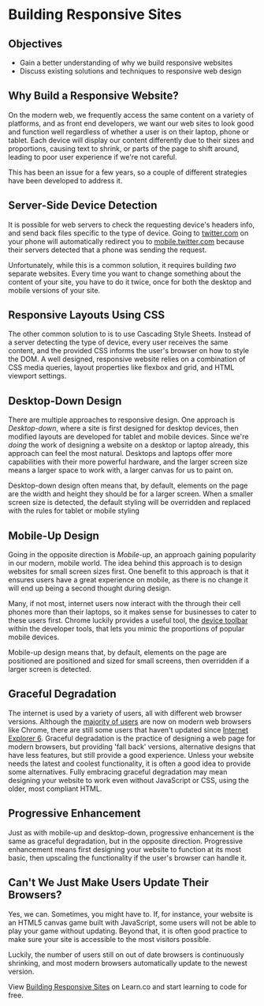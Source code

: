 # Building Responsive Sites

## Objectives

* Gain a better understanding of why we build responsive websites
* Discuss existing solutions and techniques to responsive web design

## Why Build a Responsive Website?

On the modern web, we frequently access the same content on a variety of
platforms, and as front end developers, we want our web sites to look
good and function well regardless of whether a user is on their laptop, phone
or tablet. Each device will display our content differently due to their sizes
and proportions, causing text to shrink, or parts of the page to shift around,
leading to poor user experience if we're not careful.

This has been an issue for a few years, so a couple of different strategies have
been developed to address it.

## Server-Side Device Detection

It is possible for web servers to check the requesting device's headers info,
and send back files specific to the type of device. Going to
[twitter.com](twitter.com) on your phone will automatically redirect you to
[mobile.twitter.com](mobile.twitter.com) because their servers detected that a
phone was sending the request.

Unfortunately, while this is a common solution, it requires building _two_
separate websites. Every time you want to change something about the content
of your site, you have to do it twice, once for both the desktop and mobile
versions of your site.

## Responsive Layouts Using CSS

The other common solution to is to use Cascading Style Sheets.  Instead of a
server detecting the type of device, every user receives the same content,
and the provided CSS informs the user's browser on how to style the DOM. A well
designed, responsive website relies on a combination of CSS media queries,
layout properties like flexbox and grid, and HTML viewport settings.

## Desktop-Down Design

There are multiple approaches to responsive design.  One approach is
_Desktop-down_, where a site is first designed for desktop devices, then
modified layouts are developed for tablet and mobile devices. Since we're
_doing_ the work of designing a website on a desktop or laptop already, this
approach can feel the most natural.  Desktops and laptops offer more
capabilities with their more powerful hardware, and the larger screen size means
a larger space to work with, a larger canvas for us to paint on.

Desktop-down design often means that, by default, elements on the page are the
width and height they should be for a larger screen.  When a smaller screen size
is detected, the default styling will be overridden and replaced with the rules
for tablet or mobile styling

## Mobile-Up Design

Going in the opposite direction is _Mobile-up_, an approach gaining popularity in
our modern, mobile world. The idea behind this approach is to design websites
for small screen sizes first. One benefit to this approach is that it ensures
users have a great experience on mobile, as there is no change it will end up
being a second thought during design.

Many, if not most, internet users now interact with the through their cell
phones more than their laptops, so it makes sense for businesses to cater to
these users first.  Chrome luckily provides a useful tool, the [device
toolbar](https://developers.google.com/web/tools/chrome-devtools/device-mode/emulate-mobile-viewports)
within the developer tools, that lets you mimic the proportions of popular
mobile devices.

Mobile-up design means that, by default, elements on the page are positioned are
positioned and sized for small screens, then overridden if a larger screen is
detected.

## Graceful Degradation

The internet is used by a variety of users, all with different web browser
versions.  Although the [majority of
users](https://www.w3schools.com/browsers/default.asp) are now on modern web
browsers like Chrome, there are still some users that haven't updated since
[Internet Explorer
6](https://developer.microsoft.com/en-us/microsoft-edge/ie6countdown/#).
Graceful degradation is the practice of designing a web page for modern
browsers, but providing 'fall back' versions, alternative designs that have less
features, but still provide a good experience. Unless your website needs the
latest and coolest functionality, it is often a good idea to provide some
alternatives.  Fully embracing graceful degradation may mean designing your
website to work even without JavaScript or CSS, using the older, most compliant
HTML.

## Progressive Enhancement

Just as with mobile-up and desktop-down, progressive enhancement is
the same as graceful degradation, but in the opposite direction.  Progressive
enhancement means first designing your website to function at its most basic,
then upscaling the functionality if the user's browser can handle it.

## Can't We Just Make Users Update Their Browsers?

Yes, we can. Sometimes, you might have to. If, for instance, your website is an
HTML5 canvas game built with JavaScript, some users will not be able to play
your game without updating. Beyond that, it is often good practice to make sure
your site is accessible to the most visitors possible.

Luckily, the number of users still on out of date browsers is continuously
shrinking, and most modern browsers automatically update to the newest version.

<p data-visibility='hidden'>View <a href='https://learn.co/lessons/building-responsive-sites' title='Building Responsive Sites'>Building Responsive Sites</a> on Learn.co and start learning to code for free.</p>
